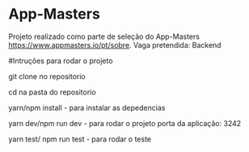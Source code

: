 # App-Masters

Projeto realizado como parte de seleção do App-Masters https://www.appmasters.io/pt/sobre.
Vaga pretendida: Backend

#Intruções para rodar o projeto

git clone no repositorio

cd na pasta do repositorio

yarn/npm install - para instalar as depedencias

yarn dev/npm run dev - para rodar o projeto
porta da aplicação: 3242

yarn test/ npm run test - para rodar o teste


